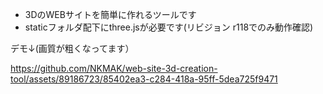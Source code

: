 

- 3DのWEBサイトを簡単に作れるツールです
- staticフォルダ配下にthree.jsが必要です(リビジョン r118でのみ動作確認)

デモ↓(画質が粗くなってます）


https://github.com/NKMAK/web-site-3d-creation-tool/assets/89186723/85402ea3-c284-418a-95ff-5dea725f9471



